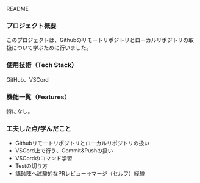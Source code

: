 README
### プロジェクト概要

このプロジェクトは、Githubのリモートリポジトリとローカルリポジトリの取扱について学ぶために行いました。

### 使用技術（Tech Stack）

GitHub、VSCord

### 機能一覧（Features）

特になし。

### 工夫した点/学んだこと

- Githubリモートリポジトリとローカルリポジトリの扱い
- VSCord上で行う、Commit&Pushの扱い
- VSCordのコマンド学習
- Testの切り方
- 講師陣へ試験的なPRレビュー→マージ（セルフ）経験
